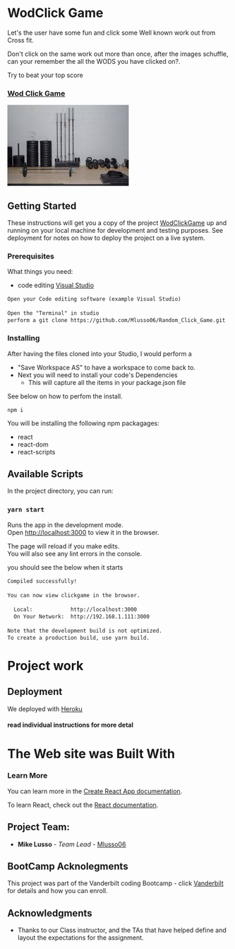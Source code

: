 # WodClick Game
Let's the user have some fun and click some Well known work out from Cross fit.

Don't click on the same work out more than once, after the images schuffle, can your remember the all the WODS you have clicked on?.

Try to beat your top score

### [Wod Click Game]( https://wodclickgame.herokuapp.com/)

![WodClick](./readmeImage.jpg)

## Getting Started

These instructions will get you a copy of the project [WodClickGame](https://github.com/Mlusso06/Random_Click_Game) up and running on your local machine for development and testing purposes. See deployment for notes on how to deploy the project on a live system.

### Prerequisites

What things you need: 
* code editing [Visual Studio](https://visualstudio.microsoft.com/)

```
Open your Code editing software (example Visual Studio)

Open the "Terminal" in studio
perform a git clone https://github.com/Mlusso06/Random_Click_Game.git
```

### Installing

After having the files cloned into your Studio, I would perform a 
* "Save Workspace AS" to have a workspace to come back to.
* Next you will need to install your code's Dependencies
    * This will capture all the items in your package.json file

See below on how to perfom the install.

```
npm i
```
You will be installing the following npm packagages:
* react
* react-dom
* react-scripts

## Available Scripts

In the project directory, you can run:

### `yarn start`

Runs the app in the development mode.<br />
Open [http://localhost:3000](http://localhost:3000) to view it in the browser.

The page will reload if you make edits.<br />
You will also see any lint errors in the console.

you should see the below when it starts
```
Compiled successfully!

You can now view clickgame in the browser.

  Local:            http://localhost:3000
  On Your Network:  http://192.168.1.111:3000

Note that the development build is not optimized.
To create a production build, use yarn build.
```


# Project work

## Deployment

We deployed with [Heroku](https://dashboard.heroku.com/apps)


#### read individual instructions for more detal

# The Web site was Built With

### Learn More

You can learn more in the [Create React App documentation](https://facebook.github.io/create-react-app/docs/getting-started).

To learn React, check out the [React documentation](https://reactjs.org/).


## Project Team:

* **Mike Lusso** - *Team Lead* - [Mlusso06](https://github.com/Mlusso06)

## BootCamp Acknolegments 

This project was part of the Vanderbilt coding Bootcamp - click [Vanderbilt](https://bootcamps.vanderbilt.edu/)  for details and how you can enroll.

## Acknowledgments

* Thanks to our Class instructor, and the TAs that have helped define and layout the expectations for the assignment. 